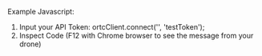 Example Javascript:
1. Input your API Token: ortcClient.connect('<YOUR TOKEN>', 'testToken');
2. Inspect Code (F12 with Chrome browser to see the message from your drone)

